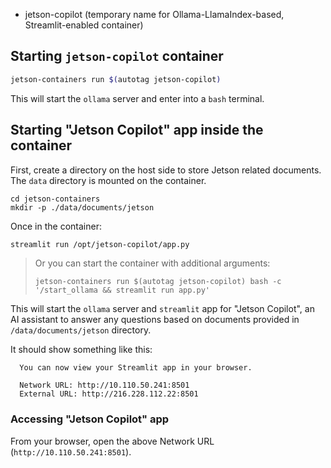 
* jetson-copilot (temporary name for Ollama-LlamaIndex-based, Streamlit-enabled container)

## Starting `jetson-copilot` container

```bash
jetson-containers run $(autotag jetson-copilot)
```

This will start the `ollama` server and enter into a `bash` terminal.

## Starting "Jetson Copilot" app inside the container

First, create a directory on the host side to store Jetson related documents. The `data` directory is mounted on the container.

```
cd jetson-containers
mkdir -p ./data/documents/jetson
```


Once in the container:

```bash
streamlit run /opt/jetson-copilot/app.py
```

> Or you can start the container with additional arguments:
> ```
> jetson-containers run $(autotag jetson-copilot) bash -c '/start_ollama && streamlit run app.py'
> ```

This will start the `ollama` server and `streamlit` app for "Jetson Copilot", an AI assistant to answer any questions based on documents provided in `/data/documents/jetson` directory.

It should show something like this:

```
  You can now view your Streamlit app in your browser.

  Network URL: http://10.110.50.241:8501
  External URL: http://216.228.112.22:8501
```

### Accessing "Jetson Copilot" app 

From your browser, open the above Network URL (`http://10.110.50.241:8501`).

